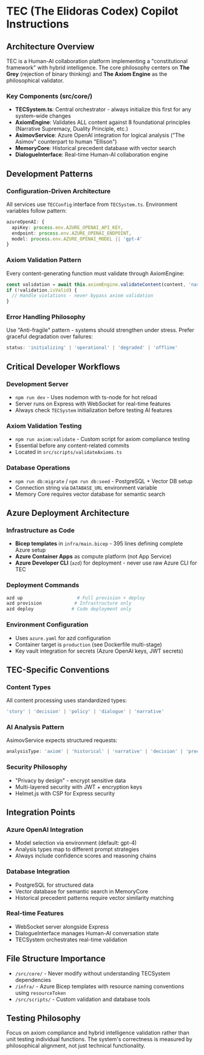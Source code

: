 # TEC (The Elidoras Codex) Copilot Instructions

## Architecture Overview
TEC is a Human-AI collaboration platform implementing a "constitutional framework" with hybrid intelligence. The core philosophy centers on **The Grey** (rejection of binary thinking) and **The Axiom Engine** as the philosophical validator.

### Key Components (src/core/)
- **TECSystem.ts**: Central orchestrator - always initialize this first for any system-wide changes
- **AxiomEngine**: Validates ALL content against 8 foundational principles (Narrative Supremacy, Duality Principle, etc.)
- **AsimovService**: Azure OpenAI integration for logical analysis ("The Asimov" counterpart to human "Ellison")
- **MemoryCore**: Historical precedent database with vector search
- **DialogueInterface**: Real-time Human-AI collaboration engine

## Development Patterns

### Configuration-Driven Architecture
All services use `TECConfig` interface from `TECSystem.ts`. Environment variables follow pattern:
```typescript
azureOpenAI: {
  apiKey: process.env.AZURE_OPENAI_API_KEY,
  endpoint: process.env.AZURE_OPENAI_ENDPOINT,
  model: process.env.AZURE_OPENAI_MODEL || 'gpt-4'
}
```

### Axiom Validation Pattern
Every content-generating function must validate through AxiomEngine:
```typescript
const validation = await this.axiomEngine.validateContent(content, 'narrative');
if (!validation.isValid) {
  // Handle violations - never bypass axiom validation
}
```

### Error Handling Philosophy
Use "Anti-fragile" pattern - systems should strengthen under stress. Prefer graceful degradation over failures:
```typescript
status: 'initializing' | 'operational' | 'degraded' | 'offline'
```

## Critical Developer Workflows

### Development Server
- `npm run dev` - Uses nodemon with ts-node for hot reload
- Server runs on Express with WebSocket for real-time features
- Always check `TECSystem` initialization before testing AI features

### Axiom Validation Testing
- `npm run axiom:validate` - Custom script for axiom compliance testing
- Essential before any content-related commits
- Located in `src/scripts/validateAxioms.ts`

### Database Operations
- `npm run db:migrate` / `npm run db:seed` - PostgreSQL + Vector DB setup
- Connection string via `DATABASE_URL` environment variable
- Memory Core requires vector database for semantic search

## Azure Deployment Architecture

### Infrastructure as Code
- **Bicep templates** in `infra/main.bicep` - 395 lines defining complete Azure setup
- **Azure Container Apps** as compute platform (not App Service)
- **Azure Developer CLI** (`azd`) for deployment - never use raw Azure CLI for TEC

### Deployment Commands
```bash
azd up                    # Full provision + deploy
azd provision            # Infrastructure only
azd deploy              # Code deployment only
```

### Environment Configuration
- Uses `azure.yaml` for azd configuration
- Container target is `production` (see Dockerfile multi-stage)
- Key vault integration for secrets (Azure OpenAI keys, JWT secrets)

## TEC-Specific Conventions

### Content Types
All content processing uses standardized types:
```typescript
'story' | 'decision' | 'policy' | 'dialogue' | 'narrative'
```

### AI Analysis Pattern
AsimovService expects structured requests:
```typescript
analysisType: 'axiom' | 'historical' | 'narrative' | 'decision' | 'precedent'
```

### Security Philosophy
- "Privacy by design" - encrypt sensitive data
- Multi-layered security with JWT + encryption keys
- Helmet.js with CSP for Express security

## Integration Points

### Azure OpenAI Integration
- Model selection via environment (default: gpt-4)
- Analysis types map to different prompt strategies
- Always include confidence scores and reasoning chains

### Database Integration
- PostgreSQL for structured data
- Vector database for semantic search in MemoryCore
- Historical precedent patterns require vector similarity matching

### Real-time Features
- WebSocket server alongside Express
- DialogueInterface manages Human-AI conversation state
- TECSystem orchestrates real-time validation

## File Structure Importance
- `/src/core/` - Never modify without understanding TECSystem dependencies
- `/infra/` - Azure Bicep templates with resource naming conventions using `resourceToken`
- `/src/scripts/` - Custom validation and database tools

## Testing Philosophy
Focus on axiom compliance and hybrid intelligence validation rather than unit testing individual functions. The system's correctness is measured by philosophical alignment, not just technical functionality.
